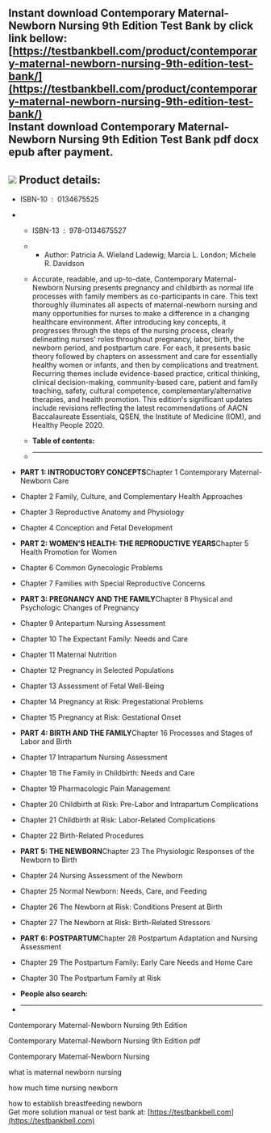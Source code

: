 Instant download **Contemporary Maternal-Newborn Nursing 9th Edition Test Bank** by click link bellow:  
[https://testbankbell.com/product/contemporary-maternal-newborn-nursing-9th-edition-test-bank/](https://testbankbell.com/product/contemporary-maternal-newborn-nursing-9th-edition-test-bank/)  
**Instant download Contemporary Maternal-Newborn Nursing 9th Edition Test Bank pdf docx epub after payment.**
-------------------------------------------------------------------------------------------------------------


![](https://testbankbell.com/wp-content/uploads/2023/05/Contemporary-Maternal-Newborn-Nursing-9th-Edition-300x300.jpg)
**Product details:**
--------------------


* ISBN-10 ‏ : ‎ 0134675525
* * ISBN-13 ‏ : ‎ 978-0134675527
  * * Author: Patricia A. Wieland Ladewig; Marcia L. London; Michele R. Davidson
   
  * Accurate, readable, and up-to-date, Contemporary Maternal-Newborn Nursing presents pregnancy and childbirth as normal life processes with family members as co-participants in care. This text thoroughly illuminates all aspects of maternal-newborn nursing and many opportunities for nurses to make a difference in a changing healthcare environment. After introducing key concepts, it progresses through the steps of the nursing process, clearly delineating nurses' roles throughout pregnancy, labor, birth, the newborn period, and postpartum care. For each, it presents basic theory followed by chapters on assessment and care for essentially healthy women or infants, and then by complications and treatment. Recurring themes include evidence-based practice, critical thinking, clinical decision-making, community-based care, patient and family teaching, safety, cultural competence, complementary/alternative therapies, and health promotion. This edition's significant updates include revisions reflecting the latest recommendations of AACN Baccalaureate Essentials, QSEN, the Institute of Medicine (IOM), and Healthy People 2020.
  * **Table of contents:**
  * ----------------------
 
* **PART 1: INTRODUCTORY CONCEPTS**Chapter 1 Contemporary Maternal-Newborn Care
* Chapter 2 Family, Culture, and Complementary Health Approaches
* Chapter 3 Reproductive Anatomy and Physiology
* Chapter 4 Conception and Fetal Development

* **PART 2: WOMEN'S HEALTH: THE REPRODUCTIVE YEARS**Chapter 5 Health Promotion for Women
* Chapter 6 Common Gynecologic Problems
* Chapter 7 Families with Special Reproductive Concerns

* **PART 3: PREGNANCY AND THE FAMILY**Chapter 8 Physical and Psychologic Changes of Pregnancy
* Chapter 9 Antepartum Nursing Assessment
* Chapter 10 The Expectant Family: Needs and Care
* Chapter 11 Maternal Nutrition
* Chapter 12 Pregnancy in Selected Populations
* Chapter 13 Assessment of Fetal Well-Being
* Chapter 14 Pregnancy at Risk: Pregestational Problems
* Chapter 15 Pregnancy at Risk: Gestational Onset

* **PART 4: BIRTH AND THE FAMILY**Chapter 16 Processes and Stages of Labor and Birth
* Chapter 17 Intrapartum Nursing Assessment
* Chapter 18 The Family in Childbirth: Needs and Care
* Chapter 19 Pharmacologic Pain Management
* Chapter 20 Childbirth at Risk: Pre-Labor and Intrapartum Complications
* Chapter 21 Childbirth at Risk: Labor-Related Complications
* Chapter 22 Birth-Related Procedures

* **PART 5: THE NEWBORN**Chapter 23 The Physiologic Responses of the Newborn to Birth
* Chapter 24 Nursing Assessment of the Newborn
* Chapter 25 Normal Newborn: Needs, Care, and Feeding
* Chapter 26 The Newborn at Risk: Conditions Present at Birth
* Chapter 27 The Newborn at Risk: Birth-Related Stressors

* **PART 6: POSTPARTUM**Chapter 28 Postpartum Adaptation and Nursing Assessment
* Chapter 29 The Postpartum Family: Early Care Needs and Home Care
* Chapter 30 The Postpartum Family at Risk
* **People also search:**
* -----------------------

Contemporary Maternal-Newborn Nursing 9th Edition

Contemporary Maternal-Newborn Nursing 9th Edition pdf

Contemporary Maternal-Newborn Nursing

what is maternal newborn nursing

how much time nursing newborn

how to establish breastfeeding newborn  
 Get more solution manual or test bank at: [https://testbankbell.com](https://testbankbell.com)
